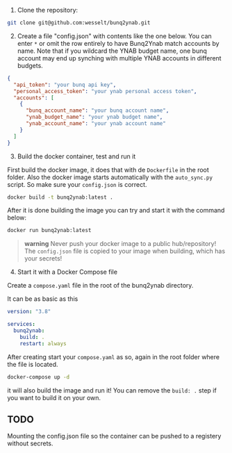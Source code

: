 1. Clone the repository:

```sh
git clone git@github.com:wesselt/bunq2ynab.git
```

2. Create a file "config.json" with contents like the one below. You can enter `*` or omit the row entirely to have Bunq2Ynab match accounts by name. Note that if you wildcard the YNAB budget name, one bunq account may end up synching with multiple YNAB accounts in different budgets.

```json
{
  "api_token": "your bunq api key",
  "personal_access_token": "your ynab personal access token",
  "accounts": [
    {
      "bunq_account_name": "your bunq account name",
      "ynab_budget_name": "your ynab budget name",
      "ynab_account_name": "your ynab account name"
    }
  ]
}
```

3. Build the docker container, test and run it

First build the docker image, it does that with de `Dockerfile` in the root folder. Also the docker image starts automatically with the `auto_sync.py` script. So make sure your `config.json` is correct. 
```bash
docker build -t bunq2ynab:latest .
```

After it is done building the image you can try and start it with the command below:
```bash
docker run bunq2ynab:latest 
```

>**warning** Never push your docker image to a public hub/repository! The `config.json` file is copied to your image when building, which has your secrets!

4. Start it with a Docker Compose file

Create a `compose.yaml` file in the root of the bunq2ynab directory. 

It can be as basic as this

```yaml
version: "3.8"

services:
  bunq2ynab:
    build: .
    restart: always
```

After creating start your `compose.yaml` as so, again in the root folder where the file is located.

```bash
docker-compose up -d 
```

it will also build the image and run it! You can remove the `build: .` step if you want to build it on your own. 

## TODO
Mounting the config.json file so the container can be pushed to a registery without secrets. 